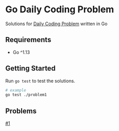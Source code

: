 # Go Daily Coding Problem

Solutions for [Daily Coding Problem](https://www.dailycodingproblem.com/ "Daily Coding Problem") written in Go

## Requirements

* Go ^1.13

## Getting Started

Run `go test` to test the solutions.
```bash
# example
go test ./problem1
```

## Problems

[#1](problem1)
